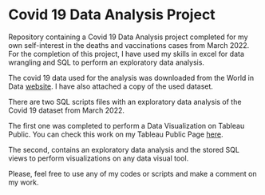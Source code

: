 # Covid 19 Data Analysis Project

Repository containing a Covid 19 Data Analysis project completed for my own self-interest in the deaths and vaccinations cases from March 2022. For the completion of this project, I have used my skills in excel for data wrangling and SQL to perform an exploratory data analysis.<br />

The covid 19 data used for the analysis was downloaded from the World in Data [website](https://ourworldindata.org/covid-deaths). I have also attached a copy of the used dataset.<br />

There are two SQL scripts files with an exploratory data analysis of the Covid 19 dataset from March 2022.<br />

The first one was completed to perform a Data Visualization on Tableau Public. You can check this work on my Tableau Public Page [here](https://public.tableau.com/app/profile/felipe.nery.da.silva/viz/Covid19DashboardMarch2022/Dashboard1).<br />

The second, contains an exploratory data analysis and the stored SQL views to perform visualizations on any data visual tool.<br />
 
Please, feel free to use any of my codes or scripts and make a comment on my work. 

